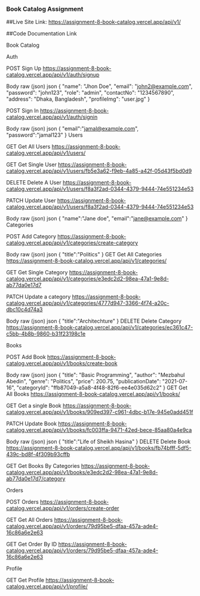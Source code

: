 ### Book Catalog Assignment

##Live Site Link: https://assignment-8-book-catalog.vercel.app/api/v1/

##Code Documentation Link 

Book Catalog

Auth

POST
Sign Up
https://assignment-8-book-catalog.vercel.app/api/v1/auth/signup

Body
raw (json)
json
{
  "name": "Jhon Doe",
  "email": "john2@example.com",
  "password": "john123",
  "role": "admin",
  "contactNo": "1234567890",
  "address": "Dhaka, Bangladesh",
  "profileImg": "user.jpg"
}

POST
Sign In
https://assignment-8-book-catalog.vercel.app/api/v1/auth/signin

Body
raw (json)
json
{
    "email":"jamal@example.com",
    "password":"jamal123"
}
Users

GET
Get All Users
https://assignment-8-book-catalog.vercel.app/api/v1/users/

GET
Get Single User
https://assignment-8-book-catalog.vercel.app/api/v1/users/fb5e3a62-f9eb-4a85-a42f-05d43f5bd0d9

DELETE
Delete A User
https://assignment-8-book-catalog.vercel.app/api/v1/users/f8a3f2ad-0344-4379-9444-74e551234e53

PATCH
Update User
https://assignment-8-book-catalog.vercel.app/api/v1/users/f8a3f2ad-0344-4379-9444-74e551234e53

Body
raw (json)
json
{
    "name":"Jane doe",
    "email":"jane@example.com"
}
Categories

POST
Add Category
https://assignment-8-book-catalog.vercel.app/api/v1/categories/create-category

Body
raw (json)
json
{
    "title":"Politics"
}
GET
Get All Categories
https://assignment-8-book-catalog.vercel.app/api/v1/categories/

GET
Get Single Category
https://assignment-8-book-catalog.vercel.app/api/v1/categories/e3edc2d2-98ea-47a1-9e8d-ab77da0e17d7

PATCH
Update a category
https://assignment-8-book-catalog.vercel.app/api/v1/categories/4777d947-3366-4f74-a20c-dbc10c4d74a3

Body
raw (json)
json
{
    "title":"Architechture"
}
DELETE
Delete Category
https://assignment-8-book-catalog.vercel.app/api/v1/categories/ec361c47-c5bb-4b8b-9860-b31f23198c1e

Books

POST
Add Book
https://assignment-8-book-catalog.vercel.app/api/v1/books/create-book

Body
raw (json)
json
{
  "title": "Basic Programming",
  "author": "Mezbahul Abedin",
  "genre": "Politics",
  "price": 200.75,
  "publicationDate": "2021-07-16",
  "categoryId": "ffb87049-a5a8-4f48-82f6-ee4e035d62c2"
}
GET
Get All Books
https://assignment-8-book-catalog.vercel.app/api/v1/books/

GET
Get a single Book
https://assignment-8-book-catalog.vercel.app/api/v1/books/909ed397-c961-4dbc-b17e-945e0add451f

PATCH
Update Book
https://assignment-8-book-catalog.vercel.app/api/v1/books/fc003ffa-9471-42ed-bece-85aa80a4e9ca

Body
raw (json)
json
{
    "title":"Life of Sheikh Hasina"
}
DELETE
Delete Book
https://assignment-8-book-catalog.vercel.app/api/v1/books/fb74bfff-5df5-439c-bd8f-4f309b93cffb

GET
Get Books By Categories
https://assignment-8-book-catalog.vercel.app/api/v1/books/e3edc2d2-98ea-47a1-9e8d-ab77da0e17d7/category

Orders

POST
Orders
https://assignment-8-book-catalog.vercel.app/api/v1/orders/create-order

GET
Get All Orders
https://assignment-8-book-catalog.vercel.app/api/v1/orders/79d95be5-dfaa-457a-ade4-16c86a6e2e63

GET
Get Order By ID
https://assignment-8-book-catalog.vercel.app/api/v1/orders/79d95be5-dfaa-457a-ade4-16c86a6e2e63

Profile

GET
Get Profile
https://assignment-8-book-catalog.vercel.app/api/v1/profile/